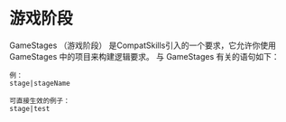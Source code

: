 # 游戏阶段

GameStages （游戏阶段） 是CompatSkills引入的一个要求，它允许你使用 GameStages 中的项目来构建逻辑要求。 与 GameStages 有关的语句如下：

    例：
    stage|stageName
    
    可直接生效的例子：
    stage|test
